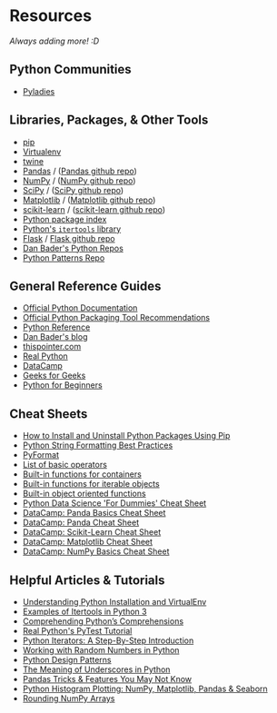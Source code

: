 <!---
{"next":"Resources/glossary.md","title":"Resources"}
-->

# Resources

*Always adding more! :D*

## Python Communities

* [Pyladies](https://www.pyladies.com/)

## Libraries, Packages, & Other Tools

* [pip](https://pip.pypa.io/en/stable/)
* [Virtualenv](https://virtualenv.pypa.io/en/latest/)
* [twine](https://pypi.org/project/twine/)
* [Pandas](http://pandas.pydata.org/) / ([Pandas github repo](https://github.com/pandas-dev/pandas))
* [NumPy](https://www.numpy.org/) / ([NumPy github repo](https://github.com/numpy/numpy))
* [SciPy](https://www.scipy.org/) / ([SciPy github repo](https://github.com/scipy/scipy))
* [Matplotlib](https://matplotlib.org/) / ([Matplotlib github repo](https://github.com/matplotlib/matplotlib))
* [scikit-learn](https://scikit-learn.org/) / ([scikit-learn github repo](https://github.com/scikit-learn/scikit-learn))
* [Python package index](https://pypi.org/)
* [Python's `itertools` library](https://docs.python.org/3/library/itertools.html)
* [Flask](http://flask.pocoo.org/) / [Flask github repo](https://github.com/pallets/flask)
* [Dan Bader's Python Repos](https://github.com/dbader?tab=repositories)
* [Python Patterns Repo](https://github.com/faif/python-patterns)

## General Reference Guides

* [Official Python Documentation](https://docs.python.org/)
* [Official Python Packaging Tool Recommendations](https://packaging.python.org/guides/tool-recommendations/)
* [Python Reference](https://python-reference.readthedocs.io/en/latest/)
* [Dan Bader's blog](https://dbader.org/)
* [thispointer.com](https://thispointer.com/learn-python/)
* [Real Python](https://realpython.com)
* [DataCamp](https://www.datacamp.com/)
* [Geeks for Geeks](https://www.geeksforgeeks.org/)
* [Python for Beginners](https://www.pythonforbeginners.com/)

## Cheat Sheets

* [How to Install and Uninstall Python Packages Using Pip](https://dbader.org/blog/install-and-uninstall-python-packages-using-pip)
* [Python String Formatting Best Practices](https://realpython.com/python-string-formatting/)
* [PyFormat](https://pyformat.info/)
* [List of basic operators](https://python-reference.readthedocs.io/en/latest/docs/operators/)
* [Built-in functions for containers](https://python-reference.readthedocs.io/en/latest/docs/functions/index.html#operating-on-containers)
* [Built-in functions for iterable objects](https://python-reference.readthedocs.io/en/latest/docs/functions/index.html#operating-on-containers)
* [Built-in object oriented functions](https://python-reference.readthedocs.io/en/latest/docs/functions/index.html#object-oriented-functions)
* [Python Data Science 'For Dummies' Cheat Sheet](https://www.dummies.com/programming/python/python-for-data-science-for-dummies-cheat-sheet/)
* [DataCamp: Panda Basics Cheat Sheet](https://datacamp-community-prod.s3.amazonaws.com/fbc502d0-46b2-4e1b-b6b0-5402ff273251)
* [DataCamp: Panda Cheat Sheet](https://datacamp-community-prod.s3.amazonaws.com/9f0f2ae1-8bd8-4302-a67b-e17f3059d9e8)
* [DataCamp: Scikit-Learn Cheat Sheet](https://datacamp-community-prod.s3.amazonaws.com/5433fa18-9f43-44cc-b228-74672efcd116)
* [DataCamp: Matplotlib Cheat Sheet](https://datacamp-community-prod.s3.amazonaws.com/28b8210c-60cc-4f13-b0b4-5b4f2ad4790b)
* [DataCamp: NumPy Basics Cheat Sheet](https://datacamp-community-prod.s3.amazonaws.com/e9f83f72-a81b-42c7-af44-4e35b48b20b7)

## Helpful Articles & Tutorials

* [Understanding Python Installation and VirtualEnv](https://codeburst.io/understanding-python-installation-and-virtualenv-a-friendly-guide-for-beginners-and-2b82859b06ae)
* [Examples of Itertools in Python 3](https://realpython.com/python-itertools/)
* [Comprehending Python’s Comprehensions](https://dbader.org/blog/list-dict-set-comprehensions-in-python)
* [Real Python's PyTest Tutorial](https://realpython.com/courses/test-driven-development-pytest/)
* [Python Iterators: A Step-By-Step Introduction](https://dbader.org/blog/python-iterators)
* [Working with Random Numbers in Python](https://dbader.org/blog/python-random-numbers)
* [Python Design Patterns](https://www.toptal.com/python/python-design-patterns)
* [The Meaning of Underscores in Python](https://dbader.org/blog/meaning-of-underscores-in-python)
* [Pandas Tricks & Features You May Not Know](https://realpython.com/python-pandas-tricks/)
* [Python Histogram Plotting: NumPy, Matplotlib, Pandas & Seaborn](https://realpython.com/python-histograms/)
* [Rounding NumPy Arrays](https://realpython.com/python-rounding/#rounding-numpy-arrays)
